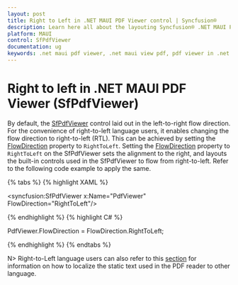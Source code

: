 ```yaml
---
layout: post
title: Right to Left in .NET MAUI PDF Viewer control | Syncfusion®
description: Learn here all about the layouting Syncfusion® .NET MAUI PDF Viewer (SfPdfViewer) control in right-to-left.
platform: MAUI
control: SfPdfViewer
documentation: ug
keywords: .net maui pdf viewer, .net maui view pdf, pdf viewer in .net maui, .net maui open pdf, maui pdf viewer, maui pdf view
---
```


# Right to left in .NET MAUI PDF Viewer (SfPdfViewer)

By default, the [SfPdfViewer](https://help.syncfusion.com/cr/maui/Syncfusion.Maui.PdfViewer.SfPdfViewer.html) control laid out in the left-to-right flow direction. For the convenience of right-to-left language users, it enables changing the flow direction to right-to-left (RTL). This can be achieved by setting the [FlowDirection](https://learn.microsoft.com/en-us/dotnet/api/microsoft.maui.iview.flowdirection?view=net-maui-7.0) property to `RightToLeft`. 
Setting the [FlowDirection](https://learn.microsoft.com/en-us/dotnet/api/microsoft.maui.iview.flowdirection?view=net-maui-7.0) property to `RightToLeft` on the SfPdfViewer sets the alignment to the right, and layouts the built-in controls used in the SfPdfViewer to flow from right-to-left. Refer to the following code example to apply the same.

{% tabs %}
{% highlight XAML %}

<syncfusion:SfPdfViewer
	x:Name="PdfViewer"
	FlowDirection="RightToLeft"/>

{% endhighlight %}
{% highlight C# %}

PdfViewer.FlowDirection = FlowDirection.RightToLeft;

{% endhighlight %}
{% endtabs %}

N> Right-to-Left language users can also refer to this [section](https://help.syncfusion.com/maui/pdf-viewer/migration#upcoming-features) for information on how to localize the static text used in the PDF reader to other language.